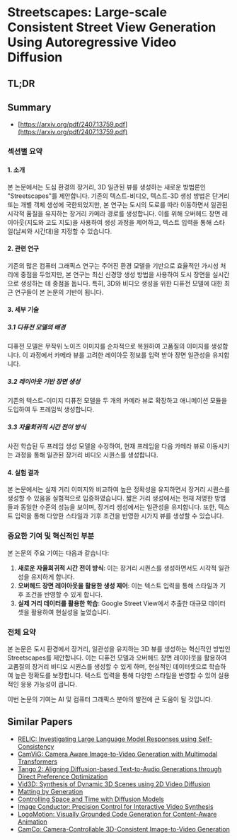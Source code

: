 # Streetscapes: Large-scale Consistent Street View Generation Using Autoregressive Video Diffusion
## TL;DR
## Summary
- [https://arxiv.org/pdf/2407.13759.pdf](https://arxiv.org/pdf/2407.13759.pdf)

### 섹션별 요약

#### 1. 소개
본 논문에서는 도심 환경의 장거리, 3D 일관된 뷰를 생성하는 새로운 방법론인 "Streetscapes"를 제안합니다. 기존의 텍스트-비디오, 텍스트-3D 생성 방법은 단거리 또는 개별 객체 생성에 국한되었지만, 본 연구는 도시의 도로를 따라 이동하면서 일관된 시각적 품질을 유지하는 장거리 카메라 경로를 생성합니다. 이를 위해 오버헤드 장면 레이아웃(지도와 고도 지도)을 사용하여 생성 과정을 제어하고, 텍스트 입력을 통해 스타일(날씨와 시간대)을 지정할 수 있습니다.

#### 2. 관련 연구
기존의 많은 컴퓨터 그래픽스 연구는 주어진 환경 모델을 기반으로 효율적인 가시성 처리에 중점을 두었지만, 본 연구는 최신 신경망 생성 방법을 사용하여 도시 장면을 실시간으로 생성하는 데 중점을 둡니다. 특히, 3D와 비디오 생성을 위한 디퓨전 모델에 대한 최근 연구들이 본 논문의 기반이 됩니다.

#### 3. 세부 기술
##### 3.1 디퓨전 모델의 배경
디퓨전 모델은 무작위 노이즈 이미지를 순차적으로 복원하여 고품질의 이미지를 생성합니다. 이 과정에서 카메라 뷰를 고려한 레이아웃 정보를 입력 받아 장면 일관성을 유지합니다.

##### 3.2 레이아웃 기반 장면 생성
기존의 텍스트-이미지 디퓨전 모델을 두 개의 카메라 뷰로 확장하고 애니메이션 모듈을 도입하여 두 프레임씩 생성합니다.

##### 3.3 자율회귀적 시간 전이 방식
사전 학습된 두 프레임 생성 모델을 수정하여, 현재 프레임을 다음 카메라 뷰로 이동시키는 과정을 통해 일관된 장거리 비디오 시퀀스를 생성합니다.

#### 4. 실험 결과
본 논문에서는 실제 거리 이미지와 비교하여 높은 정확성을 유지하면서 장거리 시퀀스를 생성할 수 있음을 실험적으로 입증하였습니다. 짧은 거리 생성에서는 현재 저명한 방법들과 동일한 수준의 성능을 보이며, 장거리 생성에서는 일관성을 유지합니다. 또한, 텍스트 입력을 통해 다양한 스타일과 기후 조건을 반영한 시가지 뷰를 생성할 수 있습니다.

### 중요한 기여 및 혁신적인 부분
본 논문의 주요 기여는 다음과 같습니다:
1. **새로운 자율회귀적 시간 전이 방식**: 이는 장거리 시퀀스를 생성하면서도 시각적 일관성을 유지하게 합니다.
2. **오버헤드 장면 레이아웃을 활용한 생성 제어**: 이는 텍스트 입력을 통해 스타일과 기후 조건을 반영할 수 있게 합니다.
3. **실제 거리 데이터를 활용한 학습**: Google Street View에서 추출한 대규모 데이터셋을 활용하여 현실성을 높였습니다.

### 전체 요약
본 논문은 도시 환경에서 장거리, 일관성을 유지하는 3D 뷰를 생성하는 혁신적인 방법인 Streetscapes를 제안합니다. 이는 디퓨전 모델과 오버헤드 장면 레이아웃을 활용하여 고품질의 장거리 비디오 시퀀스를 생성할 수 있게 하며, 현실적인 데이터셋으로 학습하여 높은 정확도를 보장합니다. 텍스트 입력을 통해 다양한 스타일을 반영할 수 있어 실용적인 응용 가능성이 큽니다.

이번 논문의 기여는 AI 및 컴퓨터 그래픽스 분야의 발전에 큰 도움이 될 것입니다.

## Similar Papers
- [RELIC: Investigating Large Language Model Responses using Self-Consistency](2311.16842.md)
- [CamViG: Camera Aware Image-to-Video Generation with Multimodal Transformers](2405.13195.md)
- [Tango 2: Aligning Diffusion-based Text-to-Audio Generations through Direct Preference Optimization](2404.09956.md)
- [Vid3D: Synthesis of Dynamic 3D Scenes using 2D Video Diffusion](2406.11196.md)
- [Matting by Generation](2407.21017.md)
- [Controlling Space and Time with Diffusion Models](2407.07860.md)
- [Image Conductor: Precision Control for Interactive Video Synthesis](2406.15339.md)
- [LogoMotion: Visually Grounded Code Generation for Content-Aware Animation](2405.07065.md)
- [CamCo: Camera-Controllable 3D-Consistent Image-to-Video Generation](2406.02509.md)

